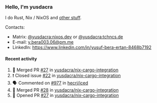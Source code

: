 ### Hello, I'm yusdacra

I do Rust, Nix / NixOS and [other stuff](https://yusdacra.gitlab.io/about).

Contacts:
- Matrix: [@yusdacra:nixos.dev](https://matrix.to/#/@yusdacra:nixos.dev) or [@yusdacra:tchncs.de](https://matrix.to/#/@yusdacra:tchncs.de)
- E-mail: y.bera003.06@pm.me
- LinkedIn: https://www.linkedin.com/in/yusuf-bera-ertan-8468b7192

#### Recent activity

<!--START_SECTION:activity-->
1. 🎉 Merged PR [#27](https://github.com/yusdacra/nix-cargo-integration/pull/27) in [yusdacra/nix-cargo-integration](https://github.com/yusdacra/nix-cargo-integration)
2. ❗️ Closed issue [#22](https://github.com/yusdacra/nix-cargo-integration/issues/22) in [yusdacra/nix-cargo-integration](https://github.com/yusdacra/nix-cargo-integration)
3. 🗣 Commented on [#977](https://github.com/hecrj/iced/issues/977) in [hecrj/iced](https://github.com/hecrj/iced)
4. 🎉 Merged PR [#28](https://github.com/yusdacra/nix-cargo-integration/pull/28) in [yusdacra/nix-cargo-integration](https://github.com/yusdacra/nix-cargo-integration)
5. 💪 Opened PR [#27](https://github.com/yusdacra/nix-cargo-integration/pull/27) in [yusdacra/nix-cargo-integration](https://github.com/yusdacra/nix-cargo-integration)
<!--END_SECTION:activity-->
